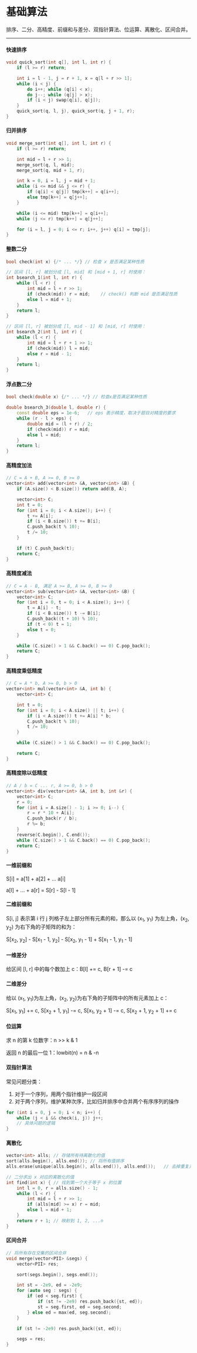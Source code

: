 # 基础算法

排序、二分、高精度、前缀和与差分、双指针算法、位运算、离散化、区间合并。

---

#### 快速排序

```cpp
void quick_sort(int q[], int l, int r) {
    if (l >= r) return;

    int i = l - 1, j = r + 1, x = q[l + r >> 1];
    while (i < j) {
        do i++; while (q[i] < x);
        do j--; while (q[j] > x);
        if (i < j) swap(q[i], q[j]);
    }
    quick_sort(q, l, j), quick_sort(q, j + 1, r);
}
```

#### 归并排序

```cpp
void merge_sort(int q[], int l, int r) {
    if (l >= r) return;

    int mid = l + r >> 1;
    merge_sort(q, l, mid);
    merge_sort(q, mid + 1, r);

    int k = 0, i = l, j = mid + 1;
    while (i <= mid && j <= r) {
        if (q[i] < q[j]) tmp[k++] = q[i++];
        else tmp[k++] = q[j++];
    }

    while (i <= mid) tmp[k++] = q[i++];
    while (j <= r) tmp[k++] = q[j++];

    for (i = l, j = 0; i <= r; i++, j++) q[i] = tmp[j];
}
```

#### 整数二分

```cpp
bool check(int x) {/* ... */} // 检查 x 是否满足某种性质

// 区间 [l, r] 被划分成 [l, mid] 和 [mid + 1, r] 时使用：
int bsearch_1(int l, int r) {
    while (l < r) {
        int mid = l + r >> 1;
        if (check(mid)) r = mid;    // check() 判断 mid 是否满足性质
        else l = mid + 1;
    }
    return l;
}

// 区间 [l, r] 被划分成 [l, mid - 1] 和 [mid, r] 时使用：
int bsearch_2(int l, int r) {
    while (l < r) {
        int mid = l + r + 1 >> 1;
        if (check(mid)) l = mid;
        else r = mid - 1;
    }
    return l;
}
```

#### 浮点数二分

```cpp
bool check(double x) {/* ... */} // 检查x是否满足某种性质

double bsearch_3(double l, double r) {
    const double eps = 1e-6;   // eps 表示精度，取决于题目对精度的要求
    while (r - l > eps) {
        double mid = (l + r) / 2;
        if (check(mid)) r = mid;
        else l = mid;
    }
    return l;
}
```

#### 高精度加法

```cpp
// C = A + B, A >= 0, B >= 0
vector<int> add(vector<int> &A, vector<int> &B) {
    if (A.size() < B.size()) return add(B, A);

    vector<int> C;
    int t = 0;
    for (int i = 0; i < A.size(); i++) {
        t += A[i];
        if (i < B.size()) t += B[i];
        C.push_back(t % 10);
        t /= 10;
    }

    if (t) C.push_back(t);
    return C;
}
```

#### 高精度减法

```cpp
// C = A - B, 满足 A >= B, A >= 0, B >= 0
vector<int> sub(vector<int> &A, vector<int> &B) {
    vector<int> C;
    for (int i = 0, t = 0; i < A.size(); i++) {
        t = A[i] - t;
        if (i < B.size()) t -= B[i];
        C.push_back((t + 10) % 10);
        if (t < 0) t = 1;
        else t = 0;
    }

    while (C.size() > 1 && C.back() == 0) C.pop_back();
    return C;
}
```

#### 高精度乘低精度

```cpp
// C = A * b, A >= 0, b > 0
vector<int> mul(vector<int> &A, int b) {
    vector<int> C;

    int t = 0;
    for (int i = 0; i < A.size() || t; i++) {
        if (i < A.size()) t += A[i] * b;
        C.push_back(t % 10);
        t /= 10;
    }

    while (C.size() > 1 && C.back() == 0) C.pop_back();

    return C;
}
```

#### 高精度除以低精度

```cpp
// A / b = C ... r, A >= 0, b > 0
vector<int> div(vector<int> &A, int b, int &r) {
    vector<int> C;
    r = 0;
    for (int i = A.size() - 1; i >= 0; i--) {
        r = r * 10 + A[i];
        C.push_back(r / b);
        r %= b;
    }
    reverse(C.begin(), C.end());
    while (C.size() > 1 && C.back() == 0) C.pop_back();
    return C;
}
```

#### 一维前缀和

S[i] = a[1] + a[2] + ... a[i]

a[l] + ... + a[r] = S[r] - S[l - 1]

#### 二维前缀和 

S[i, j] 表示第 i 行 j 列格子左上部分所有元素的和，那么以 (x<sub>1</sub>, y<sub>1</sub>) 为左上角，(x<sub>2</sub>, y<sub>2</sub>) 为右下角的子矩阵的和为：

S[x<sub>2</sub>, y<sub>2</sub>] - S[x<sub>1</sub> - 1, y<sub>2</sub>] - S[x<sub>2</sub>, y<sub>1</sub> - 1] + S[x<sub>1</sub> - 1, y<sub>1</sub> - 1]

#### 一维差分

给区间 [l, r] 中的每个数加上 c：B[l] += c, B[r + 1] -= c

#### 二维差分

给以 (x<sub>1</sub>, y<sub>1</sub>)为左上角，(x<sub>2</sub>, y<sub>2</sub>)为右下角的子矩阵中的所有元素加上 c：

S[x<sub>1</sub>, y<sub>1</sub>] += c, S[x<sub>2</sub> + 1, y<sub>1</sub>] -= c, S[x<sub>1</sub>, y<sub>2</sub> + 1] -= c, S[x<sub>2</sub> + 1, y<sub>2</sub> + 1] += c

#### 位运算

求 n 的第 k 位数字：n >> k & 1

返回 n 的最后一位 1：lowbit(n) = n & -n

#### 双指针算法

常见问题分类：

1. 对于一个序列，用两个指针维护一段区间
2. 对于两个序列，维护某种次序，比如归并排序中合并两个有序序列的操作

```cpp
for (int i = 0, j = 0; i < n; i++) {
    while (j < i && check(i, j)) j++;
    // 具体问题的逻辑
}
```

#### 离散化

```cpp
vector<int> alls; // 存储所有待离散化的值
sort(alls.begin(), alls.end()); // 将所有值排序
alls.erase(unique(alls.begin(), alls.end()), alls.end());   // 去掉重复元素

// 二分求出 x 对应的离散化的值
int find(int x) { // 找到第一个大于等于 x 的位置
    int l = 0, r = alls.size() - 1;
    while (l < r) {
        int mid = l + r >> 1;
        if (alls[mid] >= x) r = mid;
        else l = mid + 1;
    }
    return r + 1; // 映射到 1, 2, ...n
}
```

#### 区间合并

```cpp
// 将所有存在交集的区间合并
void merge(vector<PII> &segs) {
    vector<PII> res;

    sort(segs.begin(), segs.end());

    int st = -2e9, ed = -2e9;
    for (auto seg : segs) {
        if (ed < seg.first) {
            if (st != -2e9) res.push_back({st, ed});
            st = seg.first, ed = seg.second;
        } else ed = max(ed, seg.second);
    }

    if (st != -2e9) res.push_back({st, ed});

    segs = res;
}
```

